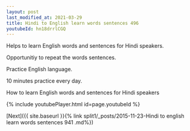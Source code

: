 ```yaml
---
layout: post
last_modified_at: 2021-03-29
title: Hindi to English learn words sentences 496 
youtubeId: hn18drrlCGQ
---
```

 
 
Helps to learn English words and sentences for Hindi speakers.

Opportunitiy to repeat the words sentences. 

Practice English language. 
 
10 minutes practice every day. 
 
How to learn English words and sentences for Hindi speakers 
 
{% include youtubePlayer.html id=page.youtubeId %}
 
 
[Next]({{ site.baseurl }}{% link  split1/_posts/2015-11-23-Hindi to english learn words sentences 941 .md%})
 
